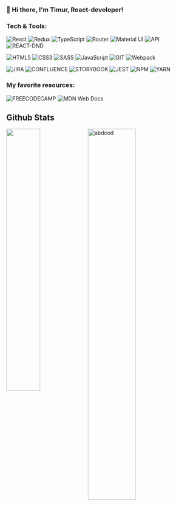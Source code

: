 ### 👋 Hi there, I'm Timur, React-developer!

### Tech & Tools:

![React](https://img.shields.io/badge/-React-141130?style=for-the-badge&logo=React)
![Redux](https://img.shields.io/badge/-Redux-764abc?style=for-the-badge&logo=Redux&logoColor=white)
![TypeScript](https://img.shields.io/badge/TypeScript-007ACC?style=for-the-badge&logo=typescript&logoColor=white)
![Router](https://img.shields.io/badge/React_Router-CA4245?style=for-the-badge&logo=react-router&logoColor=white)
![Material UI](https://img.shields.io/badge/Material--UI-0081CB?style=for-the-badge&logo=mui&logoColor=white)
![API](https://img.shields.io/badge/-API-141130?style=for-the-badge&logo=inkscape)
![REACT-DND](https://img.shields.io/badge/-REACT_DND-511130?style=for-the-badge&logo=dropbox)

![HTML5](https://img.shields.io/badge/-HTML5-e54c21?style=for-the-badge&logo=HTML5&logoColor=white)
![CSS3](https://img.shields.io/badge/-CSS3-264de4?style=for-the-badge&logo=CSS3&logoColor=white)
![SASS](https://img.shields.io/badge/-SASS-ce679a?style=for-the-badge&logo=Sass&logoColor=white)
![JavaScript](https://img.shields.io/badge/-JavaScript-F9DC3E?style=for-the-badge&logo=JavaScript&logoColor=black)
![GIT](https://img.shields.io/badge/-Git-3f2c00?style=for-the-badge&logo=GIT&logoColor=f05030)
![Webpack](https://img.shields.io/badge/Webpack-8DD6F9?style=for-the-badge&logo=Webpack&logoColor=1b74ba)

![JIRA](https://img.shields.io/badge/-JIRA-149130?style=for-the-badge&logo=Jira)
![CONFLUENCE](https://img.shields.io/badge/-Confluence-621130?style=for-the-badge&logo=Confluence)
![STORYBOOK](https://img.shields.io/badge/-STORYBOOK-444930?style=for-the-badge&logo=Storybook)
![JEST](https://img.shields.io/badge/-Jest-287630?style=for-the-badge&logo=Jest)
![NPM](https://img.shields.io/badge/-NPM-141199?style=for-the-badge&logo=Npm)
![YARN](https://img.shields.io/badge/-YARN-143330?style=for-the-badge&logo=Yarn)




### My favorite resources:

![FREECODECAMP](https://img.shields.io/badge/freecodecamp-27273D?style=for-the-badge&logo=freecodecamp&logoColor=white)
![MDN Web Docs](https://img.shields.io/badge/MDN_Web_Docs-black?style=for-the-badge&logo=mdnwebdocs&logoColor=white)

<h2> Github Stats </h2> 
<a href="https://github.com/muskanrani/github-readme-stats"><img align="left" width="42%" src="https://github-readme-stats.vercel.app/api/top-langs/?username=abdcod&layout=compact&theme=tokyonight" /></a>
<img width="50%" src="https://github-readme-streak-stats.herokuapp.com/?user=abdcod&theme=tokyonight" alt="abdcod" />
